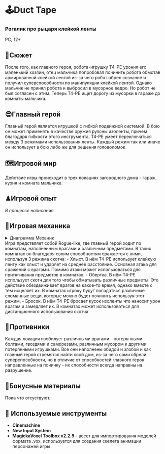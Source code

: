 # 🕹️Duct Tape
### Рогалик про рыцаря клейкой ленты
PC, 12+


## 📔Сюжет
После того, как главного героя, робота-игрушку T4-PE уронил его маленький хозяин, отец мальчика попробовал починить робота обмотав армированной клейкой лентой из-за чего робот обрел сознание и получил суперспособности по манипуляции клейкой лентой. Однако мальчик не принял робота и выбросил в мусорное ведро. Но робот не был согласен с этим. Теперь T4-PE ищет дорогу из мусорки в гараже до комнаты мальчика.
## 😎Главный герой
Главный герой является игрушкой с гибкой подвижной системой. В бою он может применять в качестве оружия рулоны изоленты, причем благодаря гибкости этого инструмента, T4-PE умеет переключаться между 3 режимами использования ленты. Каждый режим так или иначе он использует в бою либо же для решения головоломок.
## 🗺Игровой мир
Действие игры происходит в трех локациях загородного дома - гараж, кухня и комната мальчика.
## ♟Игровой опыт
*В процессе написания.*
## 🎲Игровая механика
<details> 
  <summary>
    Диаграмма Механик
  </summary>
  <br>
  <img 
       src="https://github.com/Stulk3/Duct-Tape/blob/main/Диаграмма%20Механик.png?raw=true"
       alt="Полная диаграммма механик игры">
</details>
Игра предствляет собой Rogue-like, где главный герой ходит по комнатам, наполненным врагами и различным предметами. В таких комнатах он благодаря своим способностям сражается с ними, используя 3 режима скотча:
- Хлыст. В нём T4-PE использует клейкую ленту как хлыст и ударяет на среднее расстояние. Основная атака для сражений с врагами. Помимо атаки может использоваться для притягивания предметов в комнатах.
- Обертка. В нём T4-PE использует скотч для того чтобы обматывать различные предметы. Это действие обездвиживает врагов на какое-то время, однако вместе с тем исцеляет их. В комнатах игроку будут попадаться различные сломанные вещи, которые можно будет починить используя этот режим.
- Бросок. В нём T4-PE бросает кусок изоленты что наносит урон врагам и замедляет их. В комнатах может использоваться для дистанционного использования скотча.


## 👾Противники
Каждая локация изобилует различными врагами - потерянными болтами, гвоздями и саморезами, различным мусором и другими потерянными игрушками. Все они наполнены обидой и злобой и как главный герой стремятся найти свой дом, из-за чего сами обрели суперспособности, но в отличие от способностей главного героя направленные на починку - их способности всегда направны на разрушение. 
## 🎉Бонусные материалы
Пока что отсуствуют.
## 🧾 Используемые инструменты
- **Cinemachine**
- **New Input System**
- **MagickaVoxel Toolbox v2.2.5** - ассет для импортирования моделей формата .vox, используется для создания скелета анимации персонажей игры

